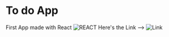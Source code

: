 # To do App

First App made with React ![REACT](https://upload.wikimedia.org/wikipedia/commons/thumb/a/a7/React-icon.svg/60px-React-icon.svg.png)
Here's the Link --> ![Link](https://mayeur-my-to-do-app.netlify.app/)
